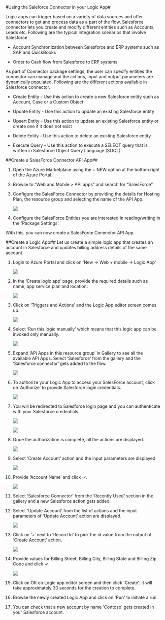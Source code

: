 <properties 
   pageTitle="Salesforce Connector" 
   description="How to use the Salesforce Connector" 
   services="app-service\logic" 
   documentationCenter=".net,nodejs,java" 
   authors="sutalasi" 
   manager="dwrede" 
   editor=""/>

<tags
   ms.service="app-service-logic"
   ms.devlang="multiple"
   ms.topic="article"
   ms.tgt_pltfrm="na"
   ms.workload="integration" 
   ms.date="03/20/2015"
   ms.author="sutalasi"/>


#Using the Saleforce Connector in your Logic App#

Logic apps can trigger based on a variety of data sources and offer connectors to get and process data as a part of the flow. Salesforce connector lets you create and modify different entities such as Accounts, Leads etc. Following are the typical integration scenarios that involve Salesforce.

- Account Synchronization between Salesforce and ERP systems such as SAP and QuickBooks	

- Order to Cash flow from Salesforce to ERP systems


As part of Connector package settings, the user can specify entities the connector can manage and the actions, input and output parameters are dynamically populated. Following are the different actions available in Salesforce connector.
 
- Create Entity - Use this action to create a new Salesforce entity such as Account, Case or a Custom Object

- Update Entity - Use this action to update an existing Salesforce entity

- Upsert Entity - Use this action to update an existing Salesforce entity or create one if it does not exist

- Delete Entity - Use this action to delete an existing Salesforce entity

- Execute Query - Use this action to execute a SELECT query that is written in Salesforce Object Query Language (SOQL)


##Create a SalesForce Connector API App##
1.	Open the Azure Marketplace using the + NEW option at the bottom right of the Azure Portal.
2.	Browse to “Web and Mobile > API apps” and search for “SalesForce”.
3.	Configure the SalesForce Connector by providing the details for Hosting Plan, the resource group and selecting the name of the API App.

	![][15]
4. Configure the SalesForce Entities you are interested in reading/writing in the 'Package Settings'.

With this, you can now create a SalesForce Conenctor API App.


##Create a Logic App##
Let us create a simple logic app that creates an account in Salesforce and updates billing address details of the same account.

1.	Login to Azure Portal and click on ‘New -> Web + mobile -> Logic App’

	![][1]

2.	In the ‘Create logic app’ page, provide the required details such as name, app service plan and location.

	![][2]

3.	Click on ‘Triggers and Actions’ and the Logic App editor screen comes up.

	![][3]

4.	Select ‘Run this logic manually’ which means that this logic app can be invoked only manually.

    ![][4]

5.	Expand ‘API Apps in this resource group’ in Gallery to see all the available API Apps. Select ‘Salesforce’ from the gallery and the ‘Salesforce connector’ gets added to the flow.


	![][5]

8.	To authorize your Logic App to access your SalesForce account, click on ‘Authorize’ to provide Salesforce login credentials.

	![][6]

9.	You will be redirected to Salesforce login page and you can authenticate with your Salesforce credentials.

	![][7]

	![][8]

10.	Once the authorization is complete, all the actions are displayed.

	![][9]

11.	Select ‘Create Account’ action and the input parameters are displayed.

	![][10]

12.	Provide ‘Account Name’ and click ✓. 

	![][11]

13.	Select ‘Salesforce Connector’ from the ‘Recently Used’ section in the gallery and a new Salesforce action gets added.

14.	Select ‘Update Account’ from the list of actions and the input parameters of ‘Update Account’ action are displayed.

	![][12]

15.	Click on ‘+’ next to ‘Record Id’ to pick the id value from the output of ‘Create Account’ action. 

	![][13]

16.	Provide values for Billing Street, Billing City, Billing State and Billing Zip Code and click ✓.

	![][14]

17. Click on OK on Logic app editor screen and then click 'Create'. It will take approximately 30 seconds for the creation to complete.

18. Browse the newly created Logic App and click on 'Run' to initiate a run.

19. You can check that a new account by name 'Contoso' gets created in your Salesforce account.

<!--Image references-->
[1]: ./media/app-service-logic-connector-salesforce/1_New_Logic_App.png
[2]: ./media/app-service-logic-connector-salesforce/2_Logic_App_Settings.png
[3]: ./media/app-service-logic-connector-salesforce/3_Logic_App_Editor.png
[4]: ./media/app-service-logic-connector-salesforce/4_Manual_Logic_App.png
[5]: ./media/app-service-logic-connector-salesforce/5_Select_Salesforce_Gallery.png
[6]: ./media/app-service-logic-connector-salesforce/6_Salesforce_Authorize.png
[7]: ./media/app-service-logic-connector-salesforce/7_Salesforce_Login.png
[8]: ./media/app-service-logic-connector-salesforce/8_Salesforce_User_Consent.png
[9]: ./media/app-service-logic-connector-salesforce/9_Salesforce_Actions.png
[10]: ./media/app-service-logic-connector-salesforce/10_Salesforce_Create_Account.png
[11]: ./media/app-service-logic-connector-salesforce/11_Create_Account_OK.png
[12]: ./media/app-service-logic-connector-salesforce/12_Salesforce_Update_Account.png
[13]: ./media/app-service-logic-connector-salesforce/13_Record_ID_from_Create.png
[14]: ./media/app-service-logic-connector-salesforce/14_Update_Account_Address.png
[15]: ./media/app-service-logic-connector-salesforce/15_Create_new_salesforce_connector.png


 